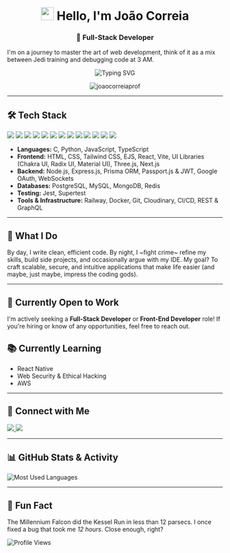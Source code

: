 <h1 align="center"> <img src="https://media.giphy.com/media/hvRJCLFzcasrR4ia7z/giphy.gif" width="30px"> Hello, I'm João Correia </h1>

<h3 align="center">🚀 Full-Stack Developer</h3>

I'm on a journey to master the art of web development, think of it as a mix between Jedi training and debugging code at 3 AM.

<p align="center">
  <img src="https://readme-typing-svg.demolab.com?font=Fira+Code&pause=1000&color=36BCF7&center=true&width=435&lines=Full-Stack+Developer;Cybersecurity+Enthusiast;Problem-Solver;Lifelong+Learner" alt="Typing SVG">
</p>

<p align="center"> 
  <img src="https://komarev.com/ghpvc/?username=joaocorreiaprof&label=Visitors&color=blue&style=flat-square" alt="joaocorreiaprof" />
</p>

---

## 🛠️ Tech Stack  

<p align="left">
  <img src="https://img.shields.io/badge/C-A8B9CC?style=for-the-badge&logo=c&logoColor=white">
  <img src="https://img.shields.io/badge/Python-3776AB?style=for-the-badge&logo=python&logoColor=white">
  <img src="https://img.shields.io/badge/JavaScript-F7DF1E?style=for-the-badge&logo=javascript&logoColor=black">
  <img src="https://img.shields.io/badge/TypeScript-3178C6?style=for-the-badge&logo=typescript&logoColor=white">
  <img src="https://img.shields.io/badge/HTML-E34F26?style=for-the-badge&logo=html5&logoColor=white">
  <img src="https://img.shields.io/badge/CSS-1572B6?style=for-the-badge&logo=css3&logoColor=white">
  <img src="https://img.shields.io/badge/React-20232A?style=for-the-badge&logo=react&logoColor=61DAFB">
  <img src="https://img.shields.io/badge/Node.js-43853D?style=for-the-badge&logo=node.js&logoColor=white">
  <img src="https://img.shields.io/badge/Express-000000?style=for-the-badge&logo=express&logoColor=white">
  <img src="https://img.shields.io/badge/PostgreSQL-336791?style=for-the-badge&logo=postgresql&logoColor=white">
  <img src="https://img.shields.io/badge/Prisma-2D3748?style=for-the-badge&logo=prisma&logoColor=white">
  <img src="https://img.shields.io/badge/MongoDB-47A248?style=for-the-badge&logo=mongodb&logoColor=white">
  <img src="https://img.shields.io/badge/Jest-C21325?style=for-the-badge&logo=jest&logoColor=white">
</p>

- **Languages:** C, Python, JavaScript, TypeScript  
- **Frontend:** HTML, CSS, Tailwind CSS, EJS, React, Vite, UI Libraries (Chakra UI, Radix UI,  Material UI), Three.js, Next.js 
- **Backend:** Node.js, Express.js, Prisma ORM, Passport.js & JWT, Google OAuth, WebSockets 
- **Databases:** PostgreSQL, MySQL, MongoDB, Redis  
- **Testing:** Jest, Supertest
- **Tools & Infrastructure:**  Railway, Docker, Git, Cloudinary, CI/CD, REST & GraphQL

---

## 🧠 What I Do  
By day, I write clean, efficient code. By night, I ~fight crime~ refine my skills, build side projects, and occasionally argue with my IDE. My goal? To craft scalable, secure, and intuitive applications that make life easier (and maybe, just maybe, impress the coding gods).  

---

## 💼 Currently Open to Work
I'm actively seeking a **Full-Stack Developer** or **Front-End Developer** role! If you're hiring or know of any opportunities, feel free to reach out. 

## 📚 Currently Learning
- React Native
- Web Security & Ethical Hacking
- AWS

---

## 👯 Connect with Me  
<p align="left">
  <a href="https://www.linkedin.com/in/jo%c3%a3o-correia-8b6588237/" target="blank">
    <img src="https://img.shields.io/badge/LinkedIn-blue?style=for-the-badge&logo=linkedin">
  </a>
  <a href="mailto:joaocorreiaprof@gmail.com">
    <img src="https://img.shields.io/badge/Email-D14836?style=for-the-badge&logo=gmail&logoColor=white">
  </a>
</p>

---

## 📊 GitHub Stats & Activity

![Most Used Languages](https://github-profile-summary-cards.vercel.app/api/cards/repos-per-language?username=joaocorreiaprof&theme=github)

---

## 🌟 Fun Fact  
The Millennium Falcon did the Kessel Run in less than 12 parsecs. I once fixed a bug that took me *12 hours*. Close enough, right?  


![Profile Views](https://hit.yhype.me/github/profile?user_id=YOUR_GITHUB_ID)
